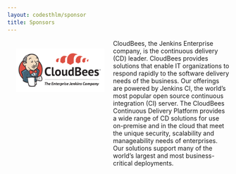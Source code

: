 ```yaml
---
layout: codesthlm/sponsor
title: Sponsors
---
```

<div style="width:200px;float:left;padding:20px">
  <div style="height:200px;position:relative;">
    <a href="http://www.cloudbees.com" target="_blank"><img style="position: absolute; top: 0;width:200px" src="/sponsors/logos/cb_4x2.png" /></a>
  </div>
  <div style="height:40px;text-align:center;font-size:82%;"><br/></div>
</div>


CloudBees, the Jenkins Enterprise company, is the continuous delivery (CD) leader. CloudBees provides solutions that enable IT organizations to respond rapidly to the software delivery needs of the business. Our offerings are powered by Jenkins CI, the world’s most popular open source continuous integration (CI) server. The CloudBees Continuous Delivery Platform provides a wide range of CD solutions for use on-premise and in the cloud that meet the unique security, scalability and manageability needs of enterprises. Our solutions support many of the world’s largest and most business-critical deployments.
